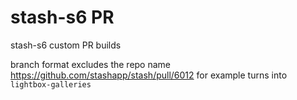 # stash-s6 PR

stash-s6 custom PR builds

branch format excludes the repo name
https://github.com/stashapp/stash/pull/6012 for example turns into `lightbox-galleries`